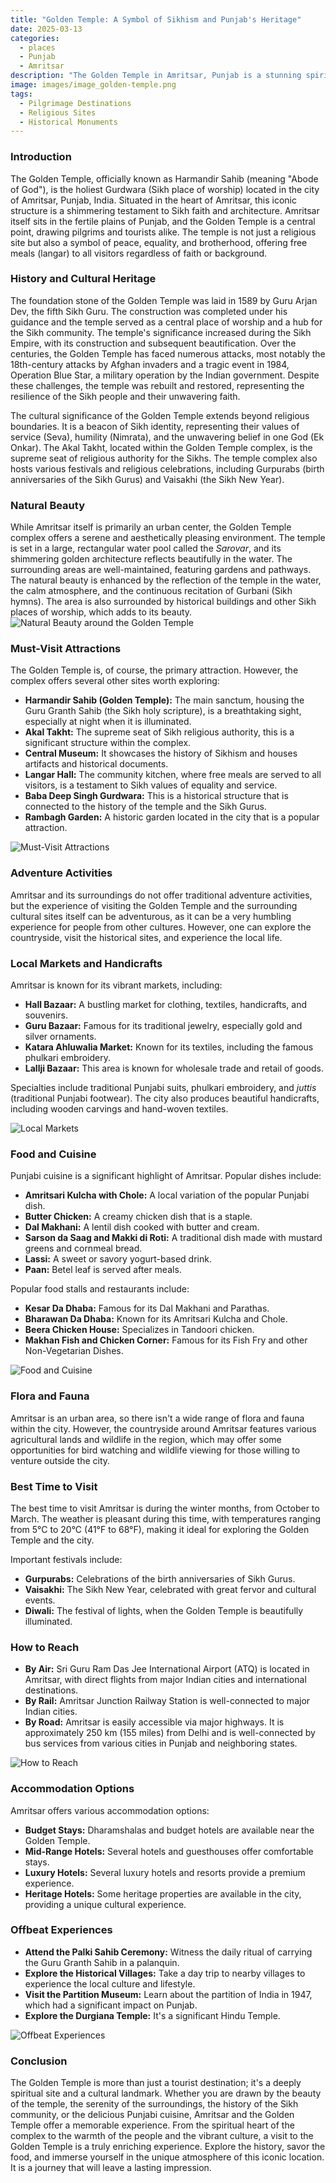 ```yaml
---
title: "Golden Temple: A Symbol of Sikhism and Punjab's Heritage"
date: 2025-03-13
categories:
  - places
  - Punjab
  - Amritsar
description: "The Golden Temple in Amritsar, Punjab is a stunning spiritual site and one of the most revered Sikh shrines. The temple's gilded dome glitters in the sunlight, surrounded by lush gardens and a tranquil lake, creating a serene atmosphere for devotees to seek enlightenment and inner peace."
image: images/image_golden-temple.png
tags: 
  - Pilgrimage Destinations
  - Religious Sites
  - Historical Monuments
---
```



### **Introduction**

The Golden Temple, officially known as Harmandir Sahib (meaning "Abode of God"), is the holiest Gurdwara (Sikh place of worship) located in the city of Amritsar, Punjab, India. Situated in the heart of Amritsar, this iconic structure is a shimmering testament to Sikh faith and architecture. Amritsar itself sits in the fertile plains of Punjab, and the Golden Temple is a central point, drawing pilgrims and tourists alike. The temple is not just a religious site but also a symbol of peace, equality, and brotherhood, offering free meals (langar) to all visitors regardless of faith or background.

### **History and Cultural Heritage**

The foundation stone of the Golden Temple was laid in 1589 by Guru Arjan Dev, the fifth Sikh Guru. The construction was completed under his guidance and the temple served as a central place of worship and a hub for the Sikh community. The temple's significance increased during the Sikh Empire, with its construction and subsequent beautification. Over the centuries, the Golden Temple has faced numerous attacks, most notably the 18th-century attacks by Afghan invaders and a tragic event in 1984, Operation Blue Star, a military operation by the Indian government. Despite these challenges, the temple was rebuilt and restored, representing the resilience of the Sikh people and their unwavering faith.

The cultural significance of the Golden Temple extends beyond religious boundaries. It is a beacon of Sikh identity, representing their values of service (Seva), humility (Nimrata), and the unwavering belief in one God (Ek Onkar). The Akal Takht, located within the Golden Temple complex, is the supreme seat of religious authority for the Sikhs. The temple complex also hosts various festivals and religious celebrations, including Gurpurabs (birth anniversaries of the Sikh Gurus) and Vaisakhi (the Sikh New Year).

###  **Natural Beauty**

While Amritsar itself is primarily an urban center, the Golden Temple complex offers a serene and aesthetically pleasing environment. The temple is set in a large, rectangular water pool called the *Sarovar*, and its shimmering golden architecture reflects beautifully in the water. The surrounding areas are well-maintained, featuring gardens and pathways. The natural beauty is enhanced by the reflection of the temple in the water, the calm atmosphere, and the continuous recitation of Gurbani (Sikh hymns). The area is also surrounded by historical buildings and other Sikh places of worship, which adds to its beauty. <img src="placeholder_image_natural_beauty.jpg" alt="Natural Beauty around the Golden Temple">

### **Must-Visit Attractions**

The Golden Temple is, of course, the primary attraction. However, the complex offers several other sites worth exploring:

*   **Harmandir Sahib (Golden Temple):** The main sanctum, housing the Guru Granth Sahib (the Sikh holy scripture), is a breathtaking sight, especially at night when it is illuminated.
*   **Akal Takht:** The supreme seat of Sikh religious authority, this is a significant structure within the complex.
*   **Central Museum:** It showcases the history of Sikhism and houses artifacts and historical documents.
*   **Langar Hall:** The community kitchen, where free meals are served to all visitors, is a testament to Sikh values of equality and service.
*   **Baba Deep Singh Gurdwara:** This is a historical structure that is connected to the history of the temple and the Sikh Gurus.
*   **Rambagh Garden:** A historic garden located in the city that is a popular attraction.

<img src="placeholder_image_must_visit_attractions.jpg" alt="Must-Visit Attractions">

### **Adventure Activities**

Amritsar and its surroundings do not offer traditional adventure activities, but the experience of visiting the Golden Temple and the surrounding cultural sites itself can be adventurous, as it can be a very humbling experience for people from other cultures. However, one can explore the countryside, visit the historical sites, and experience the local life.

### **Local Markets and Handicrafts**

Amritsar is known for its vibrant markets, including:

*   **Hall Bazaar:** A bustling market for clothing, textiles, handicrafts, and souvenirs.
*   **Guru Bazaar:** Famous for its traditional jewelry, especially gold and silver ornaments.
*   **Katara Ahluwalia Market:** Known for its textiles, including the famous phulkari embroidery.
*   **Lallji Bazaar:** This area is known for wholesale trade and retail of goods.

Specialties include traditional Punjabi suits, phulkari embroidery, and *juttis* (traditional Punjabi footwear). The city also produces beautiful handicrafts, including wooden carvings and hand-woven textiles.

<img src="placeholder_image_local_markets.jpg" alt="Local Markets">

### **Food and Cuisine**

Punjabi cuisine is a significant highlight of Amritsar. Popular dishes include:

*   **Amritsari Kulcha with Chole:** A local variation of the popular Punjabi dish.
*   **Butter Chicken:** A creamy chicken dish that is a staple.
*   **Dal Makhani:** A lentil dish cooked with butter and cream.
*   **Sarson da Saag and Makki di Roti:** A traditional dish made with mustard greens and cornmeal bread.
*   **Lassi:** A sweet or savory yogurt-based drink.
*   **Paan:** Betel leaf is served after meals.

Popular food stalls and restaurants include:

*   **Kesar Da Dhaba:** Famous for its Dal Makhani and Parathas.
*   **Bharawan Da Dhaba:** Known for its Amritsari Kulcha and Chole.
*   **Beera Chicken House:** Specializes in Tandoori chicken.
*   **Makhan Fish and Chicken Corner:** Famous for its Fish Fry and other Non-Vegetarian Dishes.

<img src="placeholder_image_food_and_cuisine.jpg" alt="Food and Cuisine">

### **Flora and Fauna**

Amritsar is an urban area, so there isn't a wide range of flora and fauna within the city. However, the countryside around Amritsar features various agricultural lands and wildlife in the region, which may offer some opportunities for bird watching and wildlife viewing for those willing to venture outside the city.

### **Best Time to Visit**

The best time to visit Amritsar is during the winter months, from October to March. The weather is pleasant during this time, with temperatures ranging from 5°C to 20°C (41°F to 68°F), making it ideal for exploring the Golden Temple and the city.

Important festivals include:

*   **Gurpurabs:** Celebrations of the birth anniversaries of Sikh Gurus.
*   **Vaisakhi:** The Sikh New Year, celebrated with great fervor and cultural events.
*   **Diwali:** The festival of lights, when the Golden Temple is beautifully illuminated.

### **How to Reach**

*   **By Air:** Sri Guru Ram Das Jee International Airport (ATQ) is located in Amritsar, with direct flights from major Indian cities and international destinations.
*   **By Rail:** Amritsar Junction Railway Station is well-connected to major Indian cities.
*   **By Road:** Amritsar is easily accessible via major highways. It is approximately 250 km (155 miles) from Delhi and is well-connected by bus services from various cities in Punjab and neighboring states.

<img src="placeholder_image_how_to_reach.jpg" alt="How to Reach">

### **Accommodation Options**

Amritsar offers various accommodation options:

*   **Budget Stays:** Dharamshalas and budget hotels are available near the Golden Temple.
*   **Mid-Range Hotels:** Several hotels and guesthouses offer comfortable stays.
*   **Luxury Hotels:** Several luxury hotels and resorts provide a premium experience.
*   **Heritage Hotels:** Some heritage properties are available in the city, providing a unique cultural experience.

### **Offbeat Experiences**

*   **Attend the Palki Sahib Ceremony:** Witness the daily ritual of carrying the Guru Granth Sahib in a palanquin.
*   **Explore the Historical Villages:** Take a day trip to nearby villages to experience the local culture and lifestyle.
*   **Visit the Partition Museum:** Learn about the partition of India in 1947, which had a significant impact on Punjab.
*   **Explore the Durgiana Temple:** It's a significant Hindu Temple.

<img src="placeholder_image_offbeat_experiences.jpg" alt="Offbeat Experiences">

### **Conclusion**

The Golden Temple is more than just a tourist destination; it's a deeply spiritual site and a cultural landmark. Whether you are drawn by the beauty of the temple, the serenity of the surroundings, the history of the Sikh community, or the delicious Punjabi cuisine, Amritsar and the Golden Temple offer a memorable experience. From the spiritual heart of the complex to the warmth of the people and the vibrant culture, a visit to the Golden Temple is a truly enriching experience. Explore the history, savor the food, and immerse yourself in the unique atmosphere of this iconic location. It is a journey that will leave a lasting impression.


